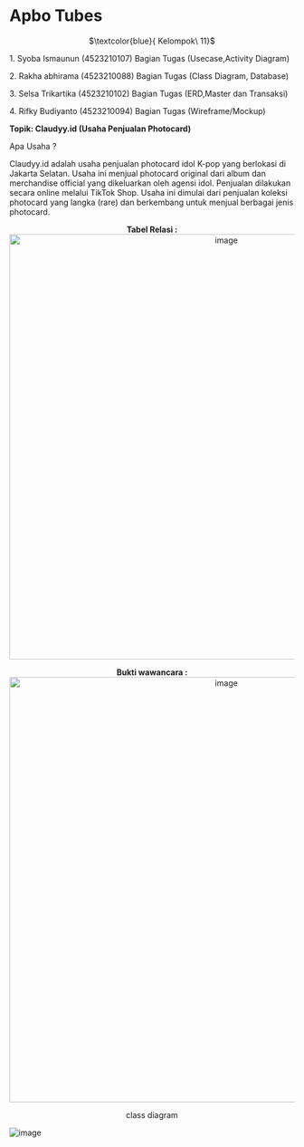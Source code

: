 # Apbo Tubes
<p align="center">
  $\textcolor{blue}{ Kelompok\ 11}$
</p>

<p> 1.⁠ ⁠Syoba Ismaunun (4523210107) Bagian Tugas (Usecase,Activity Diagram) </p>
<p> 2.⁠ ⁠Rakha abhirama (4523210088) Bagian Tugas (Class Diagram, Database) </p>
<p> 3.⁠ ⁠Selsa Trikartika (4523210102) Bagian Tugas (ERD,Master dan Transaksi) </p>
<p> 4.⁠ ⁠Rifky Budiyanto (4523210094) Bagian Tugas (Wireframe/Mockup) </p>
<p> 
  </p>
<div align="Left">
  <b>Topik: Claudyy.id (Usaha Penjualan Photocard)</b>
  
  <p> Apa Usaha ?</p>
<div align ="Jusfity">
  <p>Claudyy.id adalah usaha penjualan photocard idol K-pop yang berlokasi di Jakarta Selatan. Usaha ini menjual photocard original dari album dan merchandise official yang dikeluarkan oleh agensi idol. Penjualan dilakukan secara online melalui TikTok Shop. Usaha ini dimulai dari penjualan koleksi photocard yang langka (rare) dan berkembang untuk menjual berbagai jenis photocard. </p>
  </div>

</p>
<div align="center">
<b>Tabel Relasi : 
</b>
</div>

<div align="center">
<img width="751" alt="image" src=![Tabel Relasi RPL](https://github.com/user-attachments/assets/af1f19da-6b95-453b-b03e-851e9ce7da5e)
 />
</div>
  
</p>
<div align="center">
<b>Bukti wawancara : 
</b>
</div>

<div align="center">
<img width="751" alt="image" src="https://github.com/user-attachments/assets/2b432544-cbc9-4a8c-b615-ba4f75dc1ca7" />
</div>

<p align="center">
  class diagram

![image](https://github.com/user-attachments/assets/1ad9724b-adef-4026-8c4c-82b8a2d667a2)
